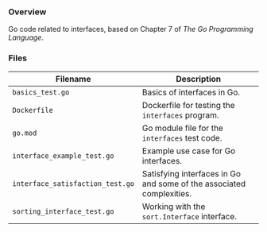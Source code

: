 ### Overview

Go code related to interfaces, based on Chapter 7 of *The Go Programming Language*.

### Files

| Filename                         | Description                                                          |
|----------------------------------|----------------------------------------------------------------------|
| `basics_test.go`                 | Basics of interfaces in Go.                                          |
| `Dockerfile`                     | Dockerfile for testing the `interfaces` program.                     |
| `go.mod`                         | Go module file for the `interfaces` test code.                       |
| `interface_example_test.go`      | Example use case for Go interfaces.                                  |
| `interface_satisfaction_test.go` | Satisfying interfaces in Go and some of the associated complexities. |
| `sorting_interface_test.go`      | Working with the `sort.Interface` interface.                         |